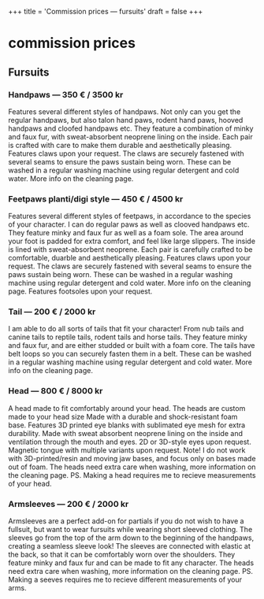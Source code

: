 +++
title = 'Commission prices — fursuits'
draft = false 
+++
#  commission prices 

## Fursuits

### Handpaws — 350 € / 3500 kr 

Features several different styles of handpaws. Not only can you get the regular handpaws, but also talon hand paws, rodent hand paws, hooved handpaws and cloofed handpaws etc. They feature a combination of minky and faux fur, with sweat-absorbent neoprene lining on the inside. Each pair is crafted with care to make them durable and aesthetically pleasing. Features claws upon your request. The claws are securely fastened with several seams to ensure the paws sustain being worn. These can be washed in a regular washing machine using regular detergent and cold water. More info on the cleaning page. 

### Feetpaws planti/digi style — 450 € / 4500 kr 

Features several different styles of feetpaws, in accordance to the species of your character. I can do regular paws as well as clooved handpaws etc. They feature minky and faux fur as well as a foam sole. The area around your foot is padded for extra comfort, and feel like large slippers. The inside is lined with sweat-absorbent neoprene. Each pair is carefully crafted to be comfortable, duarble and aesthetically pleasing. Features claws upon your request. The claws are securely fastened with several seams to ensure the paws sustain being worn. These can be washed in a regular washing machine using regular detergent and cold water. More info on the cleaning page. Features footsoles upon your request.

### Tail — 200 € / 2000 kr 

I am able to do all sorts of tails that fit your character! From nub tails and canine tails to reptile tails, rodent tails and horse tails. They feature minky and faux fur, and are either studded or built with a foam core. The tails have belt loops so you can securely fasten them in a belt. These can be washed in a regular washing machine using regular detergent and cold water. More info on the cleaning page.

### Head — 800 € / 8000 kr 

A head made to fit comfortably around your head. The heads are custom made to your head size Made with a durable and shock-resistant foam base. Features 3D printed eye blanks with sublimated eye mesh for extra durability. Made with sweat absorbent neoprene lining on the inside and ventilation through the mouth and eyes. 2D or 3D-style eyes upon request. Magnetic tongue with multiple variants upon request. Note! I do not work with 3D-printed/resin and moving jaw bases, and focus only on bases made out of foam. The heads need extra care when washing, more information on the cleaning page. PS. Making a head requires me to recieve measurements of your head.

### Armsleeves — 200 € / 2000 kr 

Armsleeves are a perfect add-on for partials if you do not wish to have a fullsuit, but want to wear fursuits while wearing short sleeved clothing. The sleeves go from the top of the arm down to the beginning of the handpaws, creating a seamless sleeve look! The sleeves are connected with elastic at the back, so that it can be comfortably worn over the shoulders. They feature minky and faux fur and can be made to fit any character. The heads need extra care when washing, more information on the cleaning page. PS. Making a seeves requires me to recieve different measurements of your arms.